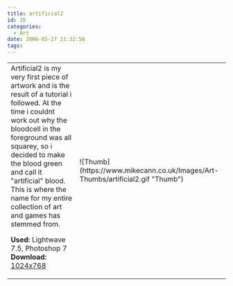 ```yaml
---
title: artificial2
id: 35
categories:
  - Art
date: 2006-05-17 21:32:58
tags:
---
```


<table width="100%" cellspacing="0" cellpadding="0" border="0">
<tr>
<td>Artificial2 is my very first piece of artwork and is the result of a tutorial i followed. At the time i couldnt work out why the bloodcell in the foreground was all squarey, so i decided to make the blood green and call it "artificial" blood. This is where the name for my entire collection of art and games has stemmed from.

<span style="font-weight: bold">Used:</span> Lightwave 7.5, Photoshop 7
<span style="font-weight: bold">Download:</span> [1024x768](https://www.mikecann.co.uk/Images/Art-Full/artificial2.jpg)</td>
<td>![Thumb](https://www.mikecann.co.uk/Images/Art-Thumbs/artificial2.gif "Thumb")</td>
</tr>
</table>